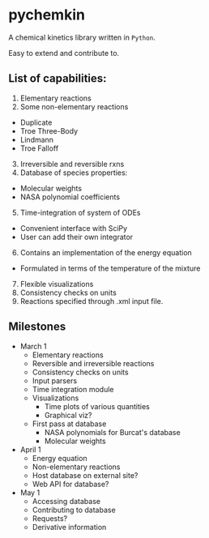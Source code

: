 # pychemkin

A chemical kinetics library written in `Python`.  

Easy to extend and contribute to.

## List of capabilities:
1. Elementary reactions
2. Some non-elementary reactions
  - Duplicate
  - Troe Three-Body
  - Lindmann
  - Troe Falloff
3. Irreversible and reversible rxns
4. Database of species properties:
  - Molecular weights
  - NASA polynomial coefficients
5. Time-integration of system of ODEs
  - Convenient interface with SciPy
  - User can add their own integrator
6. Contains an implementation of the energy 
   equation
  - Formulated in terms of the temperature of 
    the mixture
7. Flexible visualizations 
8. Consistency checks on units
9. Reactions specified through .xml input file.

## Milestones
* March 1
  - Elementary reactions
  - Reversible and irreversible reactions
  - Consistency checks on units
  - Input parsers
  - Time integration module
  - Visualizations
    - Time plots of various quantities
    - Graphical viz?
  - First pass at database
    - NASA polynomials for Burcat's database 
    - Molecular weights
* April 1
  - Energy equation
  - Non-elementary reactions
  - Host database on external site?
  - Web API for database?
* May 1
  - Accessing database
  - Contributing to database
  - Requests?
  - Derivative information
